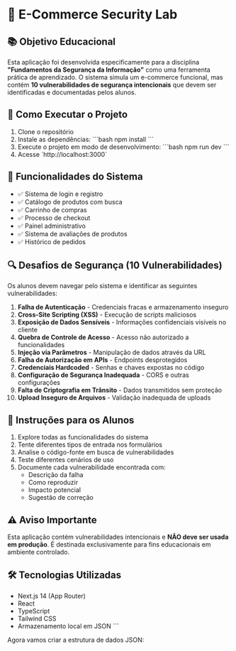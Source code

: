 # 🛒 E-Commerce Security Lab

## 📚 Objetivo Educacional

Esta aplicação foi desenvolvida especificamente para a disciplina **"Fundamentos da Segurança da Informação"** como uma ferramenta prática de aprendizado. O sistema simula um e-commerce funcional, mas contém **10 vulnerabilidades de segurança intencionais** que devem ser identificadas e documentadas pelos alunos.

## 🚀 Como Executar o Projeto

1. Clone o repositório
2. Instale as dependências:
   \`\`\`bash
   npm install
   \`\`\`
3. Execute o projeto em modo de desenvolvimento:
   \`\`\`bash
   npm run dev
   \`\`\`
4. Acesse \`http://localhost:3000\`

## 🎯 Funcionalidades do Sistema

- ✅ Sistema de login e registro
- ✅ Catálogo de produtos com busca
- ✅ Carrinho de compras
- ✅ Processo de checkout
- ✅ Painel administrativo
- ✅ Sistema de avaliações de produtos
- ✅ Histórico de pedidos

## 🔍 Desafios de Segurança (10 Vulnerabilidades)

Os alunos devem navegar pelo sistema e identificar as seguintes vulnerabilidades:

1. **Falha de Autenticação** - Credenciais fracas e armazenamento inseguro
2. **Cross-Site Scripting (XSS)** - Execução de scripts maliciosos
3. **Exposição de Dados Sensíveis** - Informações confidenciais visíveis no cliente
4. **Quebra de Controle de Acesso** - Acesso não autorizado a funcionalidades
5. **Injeção via Parâmetros** - Manipulação de dados através da URL
6. **Falha de Autorização em APIs** - Endpoints desprotegidos
7. **Credenciais Hardcoded** - Senhas e chaves expostas no código
8. **Configuração de Segurança Inadequada** - CORS e outras configurações
9. **Falta de Criptografia em Trânsito** - Dados transmitidos sem proteção
10. **Upload Inseguro de Arquivos** - Validação inadequada de uploads

## 📝 Instruções para os Alunos

1. Explore todas as funcionalidades do sistema
2. Tente diferentes tipos de entrada nos formulários
3. Analise o código-fonte em busca de vulnerabilidades
4. Teste diferentes cenários de uso
5. Documente cada vulnerabilidade encontrada com:
   - Descrição da falha
   - Como reproduzir
   - Impacto potencial
   - Sugestão de correção

## ⚠️ Aviso Importante

Esta aplicação contém vulnerabilidades intencionais e **NÃO deve ser usada em produção**. É destinada exclusivamente para fins educacionais em ambiente controlado.

## 🛠️ Tecnologias Utilizadas

- Next.js 14 (App Router)
- React
- TypeScript
- Tailwind CSS
- Armazenamento local em JSON
\`\`\`

Agora vamos criar a estrutura de dados JSON:
